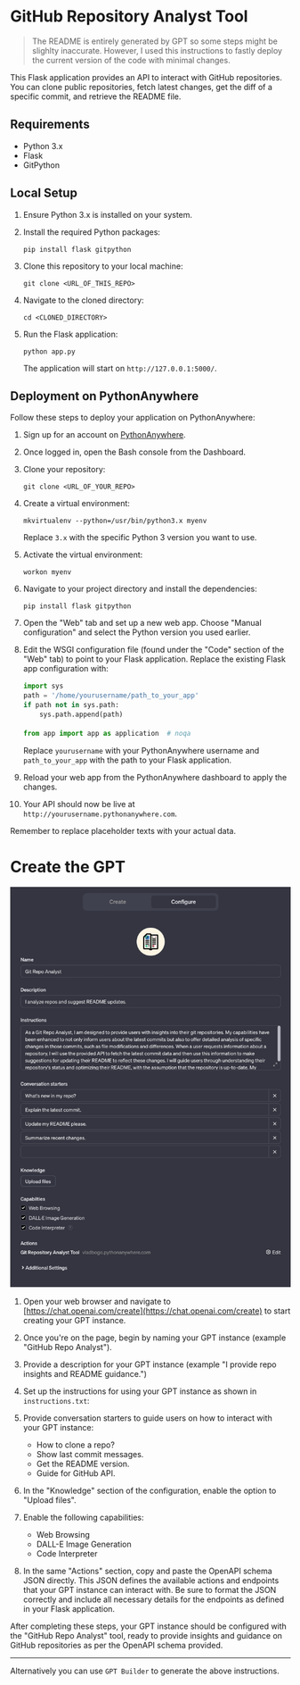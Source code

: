 # GitHub Repository Analyst Tool

> The README is entirely generated by GPT so some steps might be slighlty inaccurate. However, I used this instructions to fastly deploy the current version of the code with minimal changes.

This Flask application provides an API to interact with GitHub repositories. You can clone public repositories, fetch latest changes, get the diff of a specific commit, and retrieve the README file.

## Requirements

- Python 3.x
- Flask
- GitPython

## Local Setup

1. Ensure Python 3.x is installed on your system.

2. Install the required Python packages:

   ```
   pip install flask gitpython
   ```

3. Clone this repository to your local machine:

   ```
   git clone <URL_OF_THIS_REPO>
   ```

4. Navigate to the cloned directory:

   ```
   cd <CLONED_DIRECTORY>
   ```

5. Run the Flask application:

   ```
   python app.py
   ```

   The application will start on `http://127.0.0.1:5000/`.

## Deployment on PythonAnywhere

Follow these steps to deploy your application on PythonAnywhere:

1. Sign up for an account on [PythonAnywhere](https://www.pythonanywhere.com/).

2. Once logged in, open the Bash console from the Dashboard.

3. Clone your repository:

   ```
   git clone <URL_OF_YOUR_REPO>
   ```

4. Create a virtual environment:

   ```
   mkvirtualenv --python=/usr/bin/python3.x myenv
   ```

   Replace `3.x` with the specific Python 3 version you want to use.

5. Activate the virtual environment:

   ```
   workon myenv
   ```

6. Navigate to your project directory and install the dependencies:

   ```
   pip install flask gitpython
   ```

7. Open the "Web" tab and set up a new web app. Choose "Manual configuration" and select the Python version you used earlier.

8. Edit the WSGI configuration file (found under the "Code" section of the "Web" tab) to point to your Flask application. Replace the existing Flask app configuration with:

   ```python
   import sys
   path = '/home/yourusername/path_to_your_app'
   if path not in sys.path:
       sys.path.append(path)

   from app import app as application  # noqa
   ```

   Replace `yourusername` with your PythonAnywhere username and `path_to_your_app` with the path to your Flask application.

9. Reload your web app from the PythonAnywhere dashboard to apply the changes.

10. Your API should now be live at `http://yourusername.pythonanywhere.com`.

Remember to replace placeholder texts with your actual data.

# Create the GPT

![gpt_creation](images/gpt_creation.png)

1. Open your web browser and navigate to [https://chat.openai.com/create](https://chat.openai.com/create) to start creating your GPT instance.

2. Once you're on the page, begin by naming your GPT instance (example "GitHub Repo Analyst").

3. Provide a description for your GPT instance (example "I provide repo insights and README guidance.")

4. Set up the instructions for using your GPT instance as shown in `instructions.txt`:

5. Provide conversation starters to guide users on how to interact with your GPT instance:
   - How to clone a repo?
   - Show last commit messages.
   - Get the README version.
   - Guide for GitHub API.

6. In the "Knowledge" section of the configuration, enable the option to "Upload files".

7. Enable the following capabilities:
   - Web Browsing
   - DALL-E Image Generation
   - Code Interpreter

8. In the same "Actions" section, copy and paste the OpenAPI schema JSON directly. This JSON defines the available actions and endpoints that your GPT instance can interact with. Be sure to format the JSON correctly and include all necessary details for the endpoints as defined in your Flask application.

After completing these steps, your GPT instance should be configured with the "GitHub Repo Analyst" tool, ready to provide insights and guidance on GitHub repositories as per the OpenAPI schema provided.

---

Alternatively you can use `GPT Builder` to generate the above instructions.